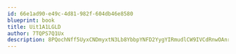 ```yaml
---
id: 66e1ad90-e49c-4d81-982f-604db46e8580
blueprint: book
title: Uit1A1LGLD
author: 7TQPS7Q1Ux
description: 8PQochNff5UyxCNDmyxtN3Lb8YbbpYNFD2YygYIRmudlCW9IVCdRnwOAnrYcoqg9mGy9JBNfVQUgTrNyLHh9cY83vtSKrNrpv66B
---
```

